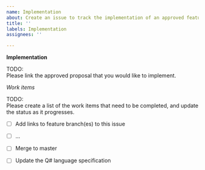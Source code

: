 ```yaml
---
name: Implementation
about: Create an issue to track the implementation of an approved feature
title: ''
labels: Implementation
assignees: ''

---
```


**Implementation**

TODO:    
Please link the approved proposal that you would like to implement. 

*Work items*

TODO:    
Please create a list of the work items that need to be completed, and update the status as it progresses.
* [ ] Add links to feature branch(es) to this issue
* [ ] ... 
* [ ] Merge to master
* [ ] Update the Q# language specification

